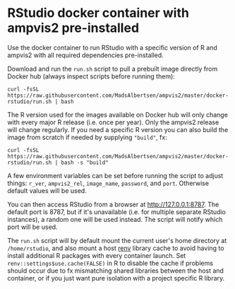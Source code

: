 # RStudio docker container with ampvis2 pre-installed
Use the docker container to run RStudio with a specific version of R and ampvis2 with all required dependencies pre-installed. 

Download and run the `run.sh` script to pull a prebuilt image directly from Docker hub (always inspect scripts before running them):
```
curl -fsSL https://raw.githubusercontent.com/MadsAlbertsen/ampvis2/master/docker-rstudio/run.sh | bash
```

The R version used for the images available on Docker hub will only change with every major R release (i.e. once per year). Only the ampvis2 release will change regularly. If you need a specific R version you can also build the image from scratch if needed by supplying `"build"`, fx:
```
curl -fsSL https://raw.githubusercontent.com/MadsAlbertsen/ampvis2/master/docker-rstudio/run.sh | bash -s "build"
```

A few environment variables can be set before running the script to adjust things: `r_ver`, `ampvis2_rel`, `image_name`, `password`, and `port`. Otherwise default values will be used.

You can then access RStudio from a browser at http://127.0.0.1:8787. The default port is 8787, but if it's unavailable (i.e. for multiple separate RStudio instances), a random one will be used instead. The script will notify which port will be used.

The `run.sh` script will by default mount the current user's home directory at `/home/rstudio`, and also mount a host [renv](https://rstudio.github.io/renv/index.html) library cache to avoid having to install additional R packages with every container launch. Set `renv::settings$use.cache(FALSE)` in R to disable the cache if problems should occur due to fx mismatching shared libraries between the host and container, or if you just want pure isolation with a project specific R library.
